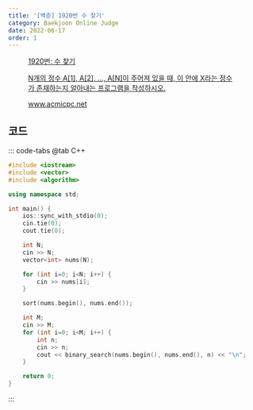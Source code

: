 ```yaml
---
title: '[백준] 1920번 수 찾기'
category: Baekjoon Online Judge
date: 2022-06-17
order: 1
---
```


<figure class="opengraph"><a href="https://www.acmicpc.net/problem/1920" data-source-url="https://www.acmicpc.net/problem/1920">
<div class="og-image" style="background-image: url('https://drive.google.com/uc?export=view&id=1nCax5mgwtYA82T46I_ntU1afsBBNkrLr');"></div>
<div class="og-text">
<p class="og-title">1920번: 수 찾기</p>
<p class="og-desc">N개의 정수 A[1], A[2], …, A[N]이 주어져 있을 때, 이 안에 X라는 정수가 존재하는지 알아내는 프로그램을 작성하시오.</p>
<p class="og-host">www.acmicpc.net</p></div></a></figure>

## 코드
::: code-tabs
@tab C++
```cpp
#include <iostream>
#include <vector>
#include <algorithm>

using namespace std;

int main() {
    ios::sync_with_stdio(0);
    cin.tie(0);
    cout.tie(0);

    int N;
    cin >> N;
    vector<int> nums(N);

    for (int i=0; i<N; i++) {
        cin >> nums[i];
    }

    sort(nums.begin(), nums.end());

    int M;
    cin >> M;
    for (int i=0; i<M; i++) {
        int n;
        cin >> n;
        cout << binary_search(nums.begin(), nums.end(), n) << "\n";
    }

    return 0;
}
```
:::
